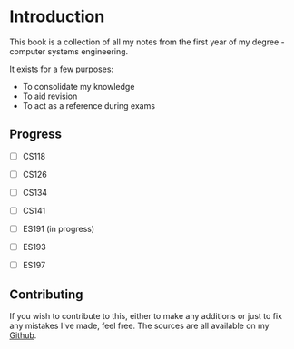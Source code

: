 # Introduction

This book is a collection of all my notes from the first year of my degree - computer systems engineering.    

It exists for a few purposes:
- To consolidate my knowledge
- To aid revision
- To act as a reference during exams  

## Progress
- [ ] CS118
- [ ] CS126
- [ ] CS134
- [ ] CS141
- [ ] ES191 (in progress)
- [ ] ES193
- [ ] ES197


## Contributing
If you wish to contribute to this, either to make any additions or just to fix any mistakes I've made, feel free. The sources are all available on my [Github](https://github.com/Joeyh021/https://github.com/Joeyh021/First-Year-Notes).